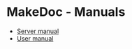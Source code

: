 # MakeDoc - Manuals

- [Server manual](https://behaimits.com/doc/makedoc/app/html/InstallManual/index.html)
- [User manual](https://behaimits.com/doc/makedoc/app/html/UserManual/index.html)
